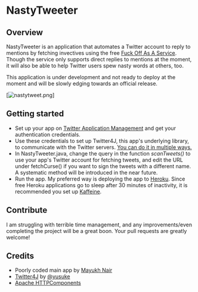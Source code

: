 NastyTweeter
============

Overview
--------

NastyTweeter is an application that automates a Twitter account to reply to mentions by fetching invectives using the free [Fuck Off As A Service](http://foaas.com/). Though the service only supports direct replies to mentions at the moment, it will also be able to help Twitter users spew nasty words at others, too.

This application is under development and not ready to deploy at the moment and will be slowly edging towards an official release.

[![nastytweet.png](https://s28.postimg.org/fo767ns19/nastytweet.png)]

Getting started
---------------
- Set up your app on [Twitter Application Management](https://apps.twitter.com) and get your authentication credentials.
- Use these credentials to set up Twitter4J, this app's underlying library, to communicate with the Twitter servers. [You can do it in multiple ways.](http://twitter4j.org/en/configuration.html)
- In NastyTweeter.java, change the query in the function *scanTweets()* to use your app's Twitter account for fetching tweets, and edit the URL under fetchCurse() if you want to sign the tweets with a different name. A systematic method will be introduced in the near future.
- Run the app. My preferred way is deploying the app to [Heroku](https://www.heroku.com). Since free Heroku applications go to sleep after 30 minutes of inactivity, it is recommended you set up [Kaffeine](http://kaffeine.herokuapp.com).

Contribute
----------
I am struggling with terrible time management, and any improvements/even completing the project will be a great boon. Your pull requests are greatly welcome!

Credits
-------
* Poorly coded main app by [Mayukh Nair](http://mayukhnair.com)
* [Twitter4J](https://github.com/yusuke/twitter4j) by [@yusuke](https://github.com/yusuke)
* [Apache HTTPComponents](https://hc.apache.org/)
